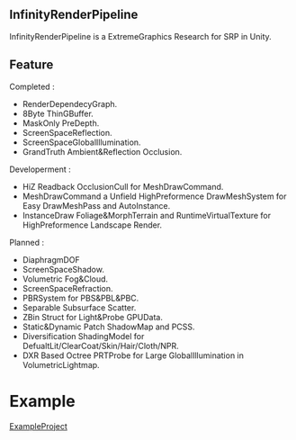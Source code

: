 ## InfinityRenderPipeline
InfinityRenderPipeline is a ExtremeGraphics Research for SRP in Unity.

## Feature
Completed : 
* RenderDependecyGraph.
* 8Byte ThinGBuffer.
* MaskOnly PreDepth.
* ScreenSpaceReflection.
* ScreenSpaceGlobalIllumination.
* GrandTruth Ambient&Reflection Occlusion.

Developerment : 
* HiZ Readback OcclusionCull for MeshDrawCommand.
* MeshDrawCommand a Unfield HighPreformence DrawMeshSystem for Easy DrawMeshPass and AutoInstance.
* InstanceDraw Foliage&MorphTerrain and RuntimeVirtualTexture for HighPreformence Landscape Render.

Planned : 
* DiaphragmDOF
* ScreenSpaceShadow.
* Volumetric Fog&Cloud.
* ScreenSpaceRefraction.
* PBRSystem for PBS&PBL&PBC.
* Separable Subsurface Scatter.
* ZBin Struct for Light&Probe GPUData.
* Static&Dynamic Patch ShadowMap and PCSS.
* Diversification ShadingModel for DefualtLit/ClearCoat/Skin/Hair/Cloth/NPR.
* DXR Based Octree PRTProbe for Large GlobalIllumination in VolumetricLightmap.

# Example
[ExampleProject](https://github.com/haolange/InfinityExample)



